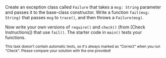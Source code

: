 

Create an exception class called `Failure` that takes a `msg: String` parameter
and passes it to the base-class constructor. Write a function `fail(msg:
String)` that passes `msg` to `trace()`, and then throws a `Failure(msg)`.

Now write your own versions of `require()` and `check()` (from [Check
Instructions]) that use `fail()`. The starter code in
`main()` tests your functions.

<sub> This task doesn't contain automatic tests,
so it's always marked as "Correct" when you run "Check".
Please compare your solution with the one provided! </sub>
